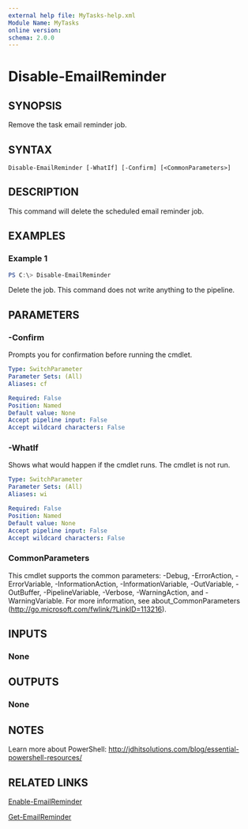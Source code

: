 ```yaml
---
external help file: MyTasks-help.xml
Module Name: MyTasks
online version:
schema: 2.0.0
---
```


# Disable-EmailReminder

## SYNOPSIS

Remove the task email reminder job.

## SYNTAX

```
Disable-EmailReminder [-WhatIf] [-Confirm] [<CommonParameters>]
```

## DESCRIPTION

This command will delete the scheduled email reminder job.

## EXAMPLES

### Example 1

```powershell
PS C:\> Disable-EmailReminder
```

Delete the job. This command does not write anything to the pipeline.

## PARAMETERS

### -Confirm

Prompts you for confirmation before running the cmdlet.

```yaml
Type: SwitchParameter
Parameter Sets: (All)
Aliases: cf

Required: False
Position: Named
Default value: None
Accept pipeline input: False
Accept wildcard characters: False
```

### -WhatIf

Shows what would happen if the cmdlet runs.
The cmdlet is not run.

```yaml
Type: SwitchParameter
Parameter Sets: (All)
Aliases: wi

Required: False
Position: Named
Default value: None
Accept pipeline input: False
Accept wildcard characters: False
```

### CommonParameters

This cmdlet supports the common parameters: -Debug, -ErrorAction, -ErrorVariable, -InformationAction, -InformationVariable, -OutVariable, -OutBuffer, -PipelineVariable, -Verbose, -WarningAction, and -WarningVariable. For more information, see about_CommonParameters (http://go.microsoft.com/fwlink/?LinkID=113216).

## INPUTS

### None

## OUTPUTS

### None

## NOTES

Learn more about PowerShell: http://jdhitsolutions.com/blog/essential-powershell-resources/

## RELATED LINKS

[Enable-EmailReminder]()

[Get-EmailReminder]()